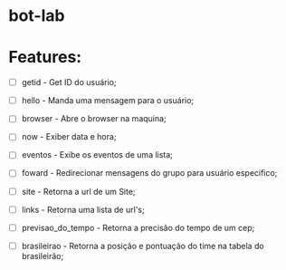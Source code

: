 # bot-lab


# Features:
- [ ] getid - Get ID do usuário;
- [ ] hello - Manda uma mensagem para o usuário;
- [ ] browser - Abre o browser na maquina;
- [ ] now - Exiber data e hora;
- [ ] eventos - Exibe os eventos de uma lista;
- [ ] foward - Redirecionar mensagens do grupo para usuário especifico;
- [ ] site - Retorna a url de um Site;
- [ ] links - Retorna uma lista de url's;
- [ ] previsao_do_tempo - Retorna a precisão do tempo de um cep;
- [ ] brasileirao - Retorna a posição e pontuação do time na tabela do brasileirão;

